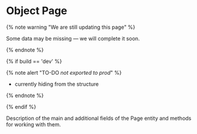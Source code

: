 # Object Page

{% note warning "We are still updating this page" %}

Some data may be missing — we will complete it soon.

{% endnote %}


{% if build == 'dev' %}

{% note alert "TO-DO _not exported to prod_" %}

- currently hiding from the structure

{% endnote %}

{% endif %}

Description of the main and additional fields of the Page entity and methods for working with them.